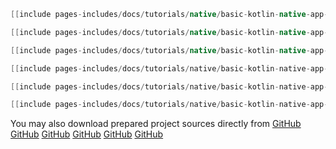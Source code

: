 
<div class="multi-language-sample" data-lang="groovy" data-os="macos">
<div class="sample" markdown="1" theme="idea" mode='groovy'>

```groovy
[[include pages-includes/docs/tutorials/native/basic-kotlin-native-app-groovy-macos.gradle]]
```

</div>
</div>

<div class="multi-language-sample" data-lang="groovy" data-os="linux">
<div class="sample" markdown="1" theme="idea" mode='groovy'>

```groovy
[[include pages-includes/docs/tutorials/native/basic-kotlin-native-app-groovy-linux.gradle]]
```

</div>
</div>

<div class="multi-language-sample" data-lang="groovy" data-os="windows">
<div class="sample" markdown="1" theme="idea" mode='groovy'>

```groovy
[[include pages-includes/docs/tutorials/native/basic-kotlin-native-app-groovy-windows.gradle]]
```

</div>
</div>

<div class="multi-language-sample" data-lang="kotlin" data-os="macos">
<div class="sample" markdown="1" theme="idea" mode='kotlin' data-highlight-only>

```kotlin
[[include pages-includes/docs/tutorials/native/basic-kotlin-native-app-kotlin-windows.gradle]]
```
</div>
</div>
<div class="multi-language-sample" data-lang="kotlin" data-os="linux">
<div class="sample" markdown="1" theme="idea" mode='kotlin' data-highlight-only>

```kotlin
[[include pages-includes/docs/tutorials/native/basic-kotlin-native-app-kotlin-linux.gradle]]
```
</div>
</div>

<div class="multi-language-sample" data-lang="kotlin" data-os="windows">
<div class="sample" markdown="1" theme="idea" mode='kotlin' data-highlight-only>

```kotlin
[[include pages-includes/docs/tutorials/native/basic-kotlin-native-app-kotlin-windows.gradle]]
```
</div>
</div>

You may also download prepared project sources directly from 
<span class="multi-language-span" data-lang="kotlin" data-os="windows">
[GitHub](https://github.com/JetBrains/kotlin-web-site-samples/archive/mpp-kn-app-kotlin-windows.zip)
</span>
<span class="multi-language-span" data-lang="kotlin" data-os="linux">
[GitHub](https://github.com/JetBrains/kotlin-web-site-samples/archive/mpp-kn-app-kotlin-linux.zip)
</span>
<span class="multi-language-span" data-lang="kotlin" data-os="macos">
[GitHub](https://github.com/JetBrains/kotlin-web-site-samples/archive/mpp-kn-app-kotlin-macos.zip)
</span>
<span class="multi-language-span" data-lang="groovy" data-os="windows">
[GitHub](https://github.com/JetBrains/kotlin-web-site-samples/archive/mpp-kn-app-groovy-windows.zip)
</span>
<span class="multi-language-span" data-lang="groovy" data-os="linux">
[GitHub](https://github.com/JetBrains/kotlin-web-site-samples/archive/mpp-kn-app-groovy-linux.zip)
</span>
<span class="multi-language-span" data-lang="groovy" data-os="macos">
[GitHub](https://github.com/JetBrains/kotlin-web-site-samples/archive/mpp-kn-app-groovy-macos.zip)
</span>
